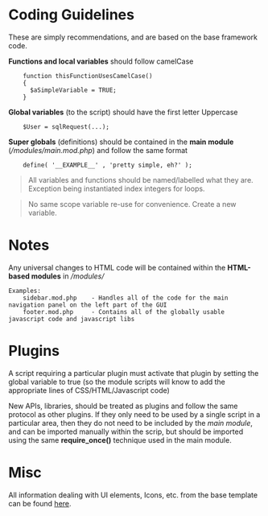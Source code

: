 # Coding Guidelines
These are simply recommendations, and are based on the base framework code.

**Functions and local variables** should follow camelCase
```
    function thisFunctionUsesCamelCase()
    {
      $aSimpleVariable = TRUE;
    }
```

**Global variables** (to the script) should have the first letter Uppercase
```
    $User = sqlRequest(...);
```
**Super globals** (definitions) should be contained in the **main module** (*/modules/main.mod.php*) and follow the same format
```
    define( '__EXAMPLE__' , 'pretty simple, eh?' );
```

> All variables and functions should be named/labelled what they are. Exception being instantiated index integers for loops.

> No same scope variable re-use for convenience. Create a new variable. 

# Notes
Any universal changes to HTML code will be contained within the **HTML-based modules** in */modules/*
```
Examples:
    sidebar.mod.php    - Handles all of the code for the main navigation panel on the left part of the GUI
    footer.mod.php     - Contains all of the globally usable javascript code and javascript libs
```
# Plugins
A script requiring a particular plugin must activate that plugin by setting the global variable to true (so the module scripts will know to add the appropriate lines of CSS/HTML/Javascript code)

New APIs, libraries, should be treated as plugins and follow the same protocol as other plugins. If they only need to be used by a single script in a particular area, then they do not need to be included by the *main module*, and can be imported manually within the scrip, but should be imported using the same **require_once()** technique used in the main module.

# Misc

All information dealing with UI elements, Icons, etc. from the base template can be found [here](https://www.cubictheme.ga/cubic-html/).
